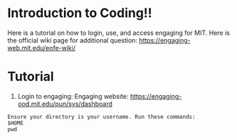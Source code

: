 # Introduction to Coding!!
Here is a tutorial on how to login, use, and access engaging for MIT.
Here is the official wiki page for additional question: https://engaging-web.mit.edu/eofe-wiki/


# Tutorial

1. Login to engaging: Engaging website: https://engaging-ood.mit.edu/pun/sys/dashboard
```
Ensure your directory is your username. Run these commands:
$HOME
pwd

```






